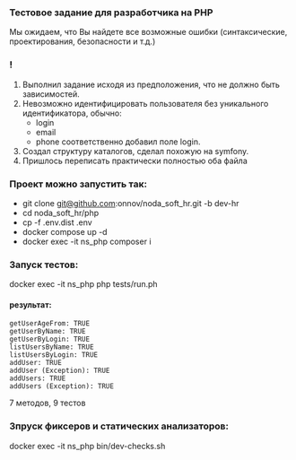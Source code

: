### Тестовое задание для разработчика на PHP
Мы ожидаем, что Вы найдете все возможные ошибки (синтаксические, проектирования, безопасности и т.д.)

### !
1. Выполнил задание исходя из предположения, что не должно быть зависимостей.
2. Невозможно идентифицировать пользователя без уникального идентификатора, обычно:
    - login
    - email
    - phone
   соответственно добавил поле login.
3. Создал структуру каталогов, сделал похожую на symfony.
4. Пришлось переписать практически полностью оба файла

### Проект можно запустить так:
- git clone git@github.com:onnov/noda_soft_hr.git -b dev-hr
- cd noda_soft_hr/php
- сp -f .env.dist .env
- docker compose up -d
- docker exec -it ns_php composer i

### Запуск тестов:
 docker exec -it ns_php php tests/run.ph
 
#### результат:
```shell
getUserAgeFrom: TRUE
getUserByName: TRUE
getUserByLogin: TRUE
listUsersByName: TRUE
listUsersByLogin: TRUE
addUser: TRUE
addUser (Exception): TRUE
addUsers: TRUE
addUsers (Exception): TRUE
```
7 методов, 9 тестов

### Зпруск фиксеров и статических анализаторов:
 docker exec -it ns_php bin/dev-checks.sh
 